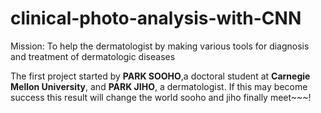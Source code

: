 # clinical-photo-analysis-with-CNN
Mission: To help the dermatologist by making various tools for diagnosis and treatment of dermatologic diseases

The first project started by **PARK SOOHO**,a doctoral student at **Carnegie Mellon University**, and **PARK JIHO**, a dermatologist. 
If this may become success this result will change the world
sooho and jiho finally meet~~~!
